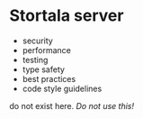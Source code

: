 # Stortala server

- security
- performance
- testing
- type safety
- best practices
- code style guidelines

do not exist here. *Do not use this!*
